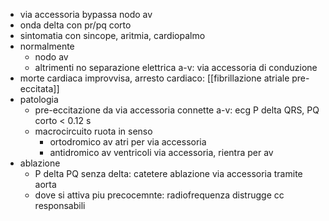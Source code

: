 - via accessoria bypassa nodo av
- onda delta con pr/pq corto
- sintomatia con sincope, aritmia, cardiopalmo
- normalmente
	- nodo av
	- altrimenti no separazione elettrica a-v: via accessoria di conduzione
- morte cardiaca improvvisa, arresto cardiaco: [[fibrillazione atriale pre-eccitata]]
- patologia
	- pre-eccitazione da via accessoria connette a-v: ecg P delta QRS, PQ corto < 0.12 s
	- macrocircuito ruota in senso
		- ortodromico av atri per via accessoria
		- antidromico av ventricoli via accessoria, rientra per av
- ablazione
	- P delta PQ senza delta: catetere ablazione via accessoria tramite aorta
	- dove si attiva piu precocemnte: radiofrequenza distrugge cc responsabili